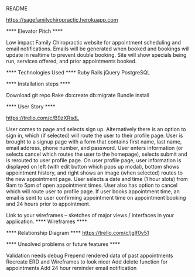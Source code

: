 README

https://sagefamilychiropractic.herokuapp.com

**** Elevator Pitch ****

Low impact Family Chiropractic website for appointment scheduling and email notifications. Emails will be generated when booked and bookings will update in realtime to prevent double booking. Site will show specials being run, services offered, and prior appointments booked.


**** Technologies Used ****
Ruby
Rails
jQuery
PostgreSQL


**** Installation steps ****

Download git repo
Rake db:create db:migrate
Bundle install


**** User Story ****

https://trello.com/c/B9zXRsdL

User comes to page and selects sign up. Alternatively there is an option to sign in, which (if selected) will route the user to their profile page. User is brought to a signup page with a form that contains first name, last name, email address, phone number, and password. User enters information (or selects cancel which routes the user to the homepage), selects submit and is rerouted to user profile page. On user profile page, user information is displayed on left (with edit button which pops up modal), bottom shows appointment history, and right shows an image (when selected) routes to the new appointment page. User selects a date and time (1 hour slots) from 9am to 5pm of open appointment times. User also has option to cancel which will route user to profile page. If user books appointment time, an email is sent to user confirming appointment time on appointment booking and 24 hours prior to appointment.

Link to your wireframes – sketches of major views / interfaces in your application.
**** Wireframes ****

**** Relationship Diagram ****
https://trello.com/c/jglf0v51

**** Unsolved problems or future features ****

Validation needs debug
Prepend rendered data of past appointments
Recreate ERD and Wireframes to look nicer
Add delete function for appointments
Add 24 hour reminder email notification
